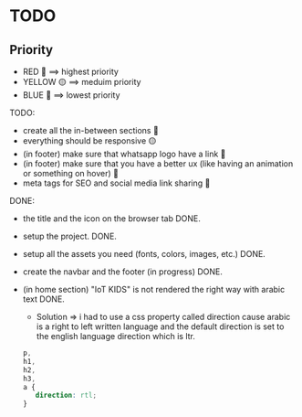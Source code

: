 # TODO

## Priority

-  RED 🔴 ==> highest priority
-  YELLOW 🟡 ==> meduim priority
-  BLUE 🔵 ==> lowest priority

TODO:

-  create all the in-between sections 🔴
-  everything should be responsive 🟡
-  (in footer) make sure that whatsapp logo have a link 🔵
-  (in footer) make sure that you have a better ux (like having an animation or something on hover) 🔵
-  meta tags for SEO and social media link sharing 🔵

DONE:

-  the title and the icon on the browser tab DONE.
-  setup the project. DONE.
-  setup all the assets you need (fonts, colors, images, etc.) DONE.
-  create the navbar and the footer (in progress) DONE.
-  (in home section) "IoT KIDS" is not rendered the right way with arabic text DONE.

   -  Solution => i had to use a css property called direction cause arabic is a right to left written language and the default direction is set to the english language direction which is ltr.

   ```css
   p,
   h1,
   h2,
   h3,
   a {
      direction: rtl;
   }
   ```
